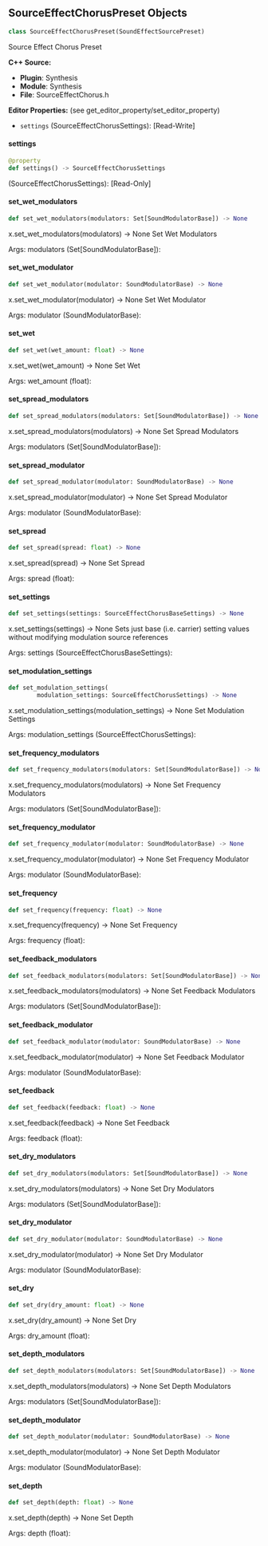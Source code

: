 ## SourceEffectChorusPreset Objects

```python
class SourceEffectChorusPreset(SoundEffectSourcePreset)
```

Source Effect Chorus Preset

**C++ Source:**

- **Plugin**: Synthesis
- **Module**: Synthesis
- **File**: SourceEffectChorus.h

**Editor Properties:** (see get_editor_property/set_editor_property)

- ``settings`` (SourceEffectChorusSettings):  [Read-Write]

<a id="unreal.SourceEffectChorusPreset.settings"></a>

#### settings

```python
@property
def settings() -> SourceEffectChorusSettings
```

(SourceEffectChorusSettings):  [Read-Only]

<a id="unreal.SourceEffectChorusPreset.set_wet_modulators"></a>

#### set_wet_modulators

```python
def set_wet_modulators(modulators: Set[SoundModulatorBase]) -> None
```

x.set_wet_modulators(modulators) -> None
Set Wet Modulators

Args:
    modulators (Set[SoundModulatorBase]):

<a id="unreal.SourceEffectChorusPreset.set_wet_modulator"></a>

#### set_wet_modulator

```python
def set_wet_modulator(modulator: SoundModulatorBase) -> None
```

x.set_wet_modulator(modulator) -> None
Set Wet Modulator

Args:
    modulator (SoundModulatorBase):

<a id="unreal.SourceEffectChorusPreset.set_wet"></a>

#### set_wet

```python
def set_wet(wet_amount: float) -> None
```

x.set_wet(wet_amount) -> None
Set Wet

Args:
    wet_amount (float):

<a id="unreal.SourceEffectChorusPreset.set_spread_modulators"></a>

#### set_spread_modulators

```python
def set_spread_modulators(modulators: Set[SoundModulatorBase]) -> None
```

x.set_spread_modulators(modulators) -> None
Set Spread Modulators

Args:
    modulators (Set[SoundModulatorBase]):

<a id="unreal.SourceEffectChorusPreset.set_spread_modulator"></a>

#### set_spread_modulator

```python
def set_spread_modulator(modulator: SoundModulatorBase) -> None
```

x.set_spread_modulator(modulator) -> None
Set Spread Modulator

Args:
    modulator (SoundModulatorBase):

<a id="unreal.SourceEffectChorusPreset.set_spread"></a>

#### set_spread

```python
def set_spread(spread: float) -> None
```

x.set_spread(spread) -> None
Set Spread

Args:
    spread (float):

<a id="unreal.SourceEffectChorusPreset.set_settings"></a>

#### set_settings

```python
def set_settings(settings: SourceEffectChorusBaseSettings) -> None
```

x.set_settings(settings) -> None
Sets just base (i.e. carrier) setting values without modifying modulation source references

Args:
    settings (SourceEffectChorusBaseSettings):

<a id="unreal.SourceEffectChorusPreset.set_modulation_settings"></a>

#### set_modulation_settings

```python
def set_modulation_settings(
        modulation_settings: SourceEffectChorusSettings) -> None
```

x.set_modulation_settings(modulation_settings) -> None
Set Modulation Settings

Args:
    modulation_settings (SourceEffectChorusSettings):

<a id="unreal.SourceEffectChorusPreset.set_frequency_modulators"></a>

#### set_frequency_modulators

```python
def set_frequency_modulators(modulators: Set[SoundModulatorBase]) -> None
```

x.set_frequency_modulators(modulators) -> None
Set Frequency Modulators

Args:
    modulators (Set[SoundModulatorBase]):

<a id="unreal.SourceEffectChorusPreset.set_frequency_modulator"></a>

#### set_frequency_modulator

```python
def set_frequency_modulator(modulator: SoundModulatorBase) -> None
```

x.set_frequency_modulator(modulator) -> None
Set Frequency Modulator

Args:
    modulator (SoundModulatorBase):

<a id="unreal.SourceEffectChorusPreset.set_frequency"></a>

#### set_frequency

```python
def set_frequency(frequency: float) -> None
```

x.set_frequency(frequency) -> None
Set Frequency

Args:
    frequency (float):

<a id="unreal.SourceEffectChorusPreset.set_feedback_modulators"></a>

#### set_feedback_modulators

```python
def set_feedback_modulators(modulators: Set[SoundModulatorBase]) -> None
```

x.set_feedback_modulators(modulators) -> None
Set Feedback Modulators

Args:
    modulators (Set[SoundModulatorBase]):

<a id="unreal.SourceEffectChorusPreset.set_feedback_modulator"></a>

#### set_feedback_modulator

```python
def set_feedback_modulator(modulator: SoundModulatorBase) -> None
```

x.set_feedback_modulator(modulator) -> None
Set Feedback Modulator

Args:
    modulator (SoundModulatorBase):

<a id="unreal.SourceEffectChorusPreset.set_feedback"></a>

#### set_feedback

```python
def set_feedback(feedback: float) -> None
```

x.set_feedback(feedback) -> None
Set Feedback

Args:
    feedback (float):

<a id="unreal.SourceEffectChorusPreset.set_dry_modulators"></a>

#### set_dry_modulators

```python
def set_dry_modulators(modulators: Set[SoundModulatorBase]) -> None
```

x.set_dry_modulators(modulators) -> None
Set Dry Modulators

Args:
    modulators (Set[SoundModulatorBase]):

<a id="unreal.SourceEffectChorusPreset.set_dry_modulator"></a>

#### set_dry_modulator

```python
def set_dry_modulator(modulator: SoundModulatorBase) -> None
```

x.set_dry_modulator(modulator) -> None
Set Dry Modulator

Args:
    modulator (SoundModulatorBase):

<a id="unreal.SourceEffectChorusPreset.set_dry"></a>

#### set_dry

```python
def set_dry(dry_amount: float) -> None
```

x.set_dry(dry_amount) -> None
Set Dry

Args:
    dry_amount (float):

<a id="unreal.SourceEffectChorusPreset.set_depth_modulators"></a>

#### set_depth_modulators

```python
def set_depth_modulators(modulators: Set[SoundModulatorBase]) -> None
```

x.set_depth_modulators(modulators) -> None
Set Depth Modulators

Args:
    modulators (Set[SoundModulatorBase]):

<a id="unreal.SourceEffectChorusPreset.set_depth_modulator"></a>

#### set_depth_modulator

```python
def set_depth_modulator(modulator: SoundModulatorBase) -> None
```

x.set_depth_modulator(modulator) -> None
Set Depth Modulator

Args:
    modulator (SoundModulatorBase):

<a id="unreal.SourceEffectChorusPreset.set_depth"></a>

#### set_depth

```python
def set_depth(depth: float) -> None
```

x.set_depth(depth) -> None
Set Depth

Args:
    depth (float):

<a id="unreal.SourceEffectConvolutionReverbPreset"></a>
